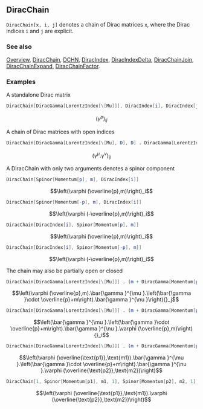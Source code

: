 ## DiracChain

`DiracChain[x, i, j]` denotes a chain of Dirac matrices `x`, where the Dirac indices `i` and `j` are explicit.

### See also

[Overview](Extra/FeynCalc.md), [DiracChain](DiracChain.md), [DCHN](DCHN.md), [DiracIndex](DiracIndex.md), [DiracIndexDelta](DiracIndexDelta.md), [DiracChainJoin](DiracChainJoin.md), [DiracChainExpand](DiracChainExpand.md), [DiracChainFactor](DiracChainFactor.md).

### Examples

A standalone Dirac matrix

```mathematica
DiracChain[DiracGamma[LorentzIndex[\[Mu]]], DiracIndex[i], DiracIndex[j]]
```

$$\left(\bar{\gamma }^{\mu }\right){}_{ij}$$

A chain of Dirac matrices with open indices

```mathematica
DiracChain[DiracGamma[LorentzIndex[\[Mu], D], D] . DiracGamma[LorentzIndex[\[Nu], D], D], DiracIndex[i], DiracIndex[j]]
```

$$\left(\gamma ^{\mu }.\gamma ^{\nu }\right){}_{ij}$$

A DiracChain with only two arguments denotes a spinor component

```mathematica
DiracChain[Spinor[Momentum[p], m], DiracIndex[i]]
```

$$\left(\varphi (\overline{p},m)\right)_i$$

```mathematica
DiracChain[Spinor[Momentum[-p], m], DiracIndex[i]]
```

$$\left(\varphi (-\overline{p},m)\right)_i$$

```mathematica
DiracChain[DiracIndex[i], Spinor[Momentum[p], m]]
```

$$\left(\varphi (\overline{p},m)\right)_i$$

```mathematica
DiracChain[DiracIndex[i], Spinor[Momentum[-p], m]]
```

$$\left(\varphi (-\overline{p},m)\right)_i$$

The chain may also be partially open or closed

```mathematica
DiracChain[DiracGamma[LorentzIndex[\[Mu]]] . (m + DiracGamma[Momentum[p]]) . DiracGamma[LorentzIndex[\[Nu]]], Spinor[Momentum[p], m, 1], DiracIndex[j]]
```

$$\left(\varphi (\overline{p},m).\bar{\gamma }^{\mu }.\left(\bar{\gamma }\cdot \overline{p}+m\right).\bar{\gamma }^{\nu }\right){}_j$$

```mathematica
DiracChain[DiracGamma[LorentzIndex[\[Mu]]] . (m + DiracGamma[Momentum[p]]) . DiracGamma[LorentzIndex[\[Nu]]], DiracIndex[i], Spinor[Momentum[p], m, 1]]
```

$$\left(\bar{\gamma }^{\mu }.\left(\bar{\gamma }\cdot \overline{p}+m\right).\bar{\gamma }^{\nu }.\varphi (\overline{p},m)\right){}_i$$

```mathematica
DiracChain[DiracGamma[LorentzIndex[\[Mu]]] . (m + DiracGamma[Momentum[p]]) . DiracGamma[LorentzIndex[\[Nu]]], Spinor[Momentum[p1], m1, 1], Spinor[Momentum[p2], m2, 1]]
```

$$\left(\varphi (\overline{\text{p1}},\text{m1}).\bar{\gamma }^{\mu }.\left(\bar{\gamma }\cdot \overline{p}+m\right).\bar{\gamma }^{\nu }.\varphi (\overline{\text{p2}},\text{m2})\right)$$

```mathematica
DiracChain[1, Spinor[Momentum[p1], m1, 1], Spinor[Momentum[p2], m2, 1]]
```

$$\left(\varphi (\overline{\text{p1}},\text{m1}).\varphi (\overline{\text{p2}},\text{m2})\right)$$
